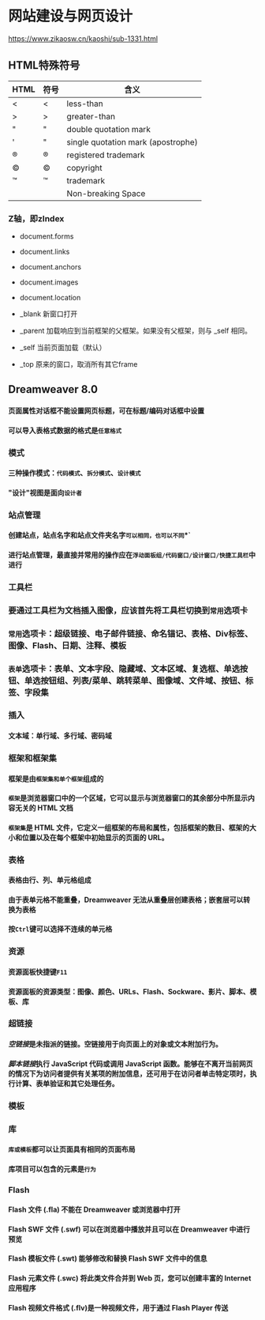 # 网站建设与网页设计

https://www.zikaosw.cn/kaoshi/sub-1331.html

## HTML特殊符号

| HTML | 符号 | 含义 |
| ---- | ---- | ---- |
| &lt; | < | less-than |
| &gt; | > | greater-than |
| &quot; | " | double quotation mark |
| &apos; | " | single quotation mark (apostrophe) |
| &reg; | ® | registered trademark |
| &copy; | © | copyright |
| &trade; | ™ | trademark |
| &nbsp; |   | Non-breaking Space |

### Z轴，即zIndex

- document.forms
- document.links
- document.anchors
- document.images
- document.location

- _blank 新窗口打开
- _parent 加载响应到当前框架的父框架。如果没有父框架，则与 _self 相同。
- _self 当前页面加载（默认）
- _top 原来的窗口，取消所有其它frame

## Dreamweaver 8.0

#### 页面属性对话框不能设置网页标题，可在标题/编码对话框中设置
#### 可以导入表格式数据的格式是`任意格式`

### 模式
#### 三种操作模式：`代码模式`、`拆分模式`、`设计模式`
#### "设计"视图是面向`设计者`

### 站点管理
#### 创建站点，站点名字和站点文件夹名字`可以相同，也可以不同`*`
#### 进行站点管理，最直接并常用的操作应在`浮动面板组/代码窗口/设计窗口/快捷工具栏`中进行

### 工具栏
### 要通过工具栏为文档插入图像，应该首先将工具栏切换到`常用`选项卡
### `常用`选项卡：超级链接、电子邮件链接、命名锚记、表格、Div标签、图像、Flash、日期、注释、模板
### `表单`选项卡：表单、文本字段、隐藏域、文本区域、复选框、单选按钮、单选按钮组、列表/菜单、跳转菜单、图像域、文件域、按钮、标签、字段集

### 插入
#### 文本域：单行域、多行域、密码域

### 框架和框架集
#### 框架是由`框架集和单个框架`组成的
#### `框架`是浏览器窗口中的一个区域，它可以显示与浏览器窗口的其余部分中所显示内容无关的 HTML 文档
#### `框架集`是 HTML 文件，它定义一组框架的布局和属性，包括框架的数目、框架的大小和位置以及在每个框架中初始显示的页面的 URL。

### 表格
#### 表格由行、列、单元格组成
#### 由于表单元格不能重叠，Dreamweaver 无法从重叠层创建表格；嵌套层可以转换为表格
#### 按`Ctrl`键可以选择不连续的单元格

### 资源
####  资源面板快捷键`F11`
#### 资源面板的资源类型：图像、颜色、URLs、Flash、Sockware、影片、脚本、模板、库

### 超链接

#### *空链接*是未指派的链接。空链接用于向页面上的对象或文本附加行为。
#### *脚本链接*执行 JavaScript 代码或调用 JavaScript 函数。能够在不离开当前网页的情况下为访问者提供有关某项的附加信息，还可用于在访问者单击特定项时，执行计算、表单验证和其它处理任务。

### 模板

### 库

#### `库或模板`都可以让页面具有相同的页面布局
#### 库项目可以包含的元素是`行为`

### Flash
#### Flash 文件 (.fla) 不能在 Dreamweaver 或浏览器中打开
#### Flash SWF 文件 (.swf) 可以在浏览器中播放并且可以在 Dreamweaver 中进行预览
#### Flash 模板文件 (.swt) 能够修改和替换 Flash SWF 文件中的信息
#### Flash 元素文件 (.swc) 将此类文件合并到 Web 页，您可以创建丰富的 Internet 应用程序
#### Flash 视频文件格式 (.flv)是一种视频文件，用于通过 Flash Player 传送